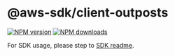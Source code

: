 # @aws-sdk/client-outposts

[![NPM version](https://img.shields.io/npm/v/@aws-sdk/client-outposts/beta.svg)](https://www.npmjs.com/package/@aws-sdk/client-outposts)
[![NPM downloads](https://img.shields.io/npm/dm/@aws-sdk/client-outposts.svg)](https://www.npmjs.com/package/@aws-sdk/client-outposts)

For SDK usage, please step to [SDK readme](https://github.com/aws/aws-sdk-js-v3).
